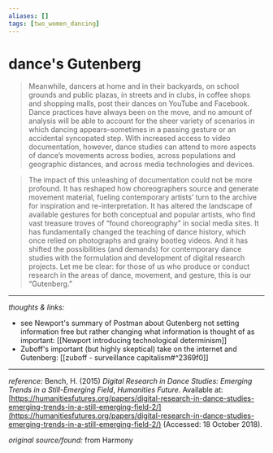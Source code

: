 ```yaml
---
aliases: []
tags: [two_women_dancing]
---
```


# dance's Gutenberg

>Meanwhile, dancers at home and in their backyards, on school grounds and public plazas, in streets and in clubs, in coffee shops and shopping malls, post their dances on YouTube and Facebook. Dance practices have always been on the move, and no amount of analysis will be able to account for the sheer variety of scenarios in which dancing appears–sometimes in a passing gesture or an accidental syncopated step. With increased access to video documentation, however, dance studies can attend to more aspects of dance’s movements across bodies, across populations and geographic distances, and across media technologies and devices.

>The impact of this unleashing of documentation could not be more profound. It has reshaped how choreographers source and generate movement material, fueling contemporary artists’ turn to the archive for inspiration and re-interpretation. It has altered the landscape of available gestures for both conceptual and popular artists, who find vast treasure troves of “found choreography” in social media sites. It has fundamentally changed the teaching of dance history, which once relied on photographs and grainy bootleg videos. And it has shifted the possibilities (and demands) for contemporary dance studies with the formulation and development of digital research projects. Let me be clear: for those of us who produce or conduct research in the areas of dance, movement, and gesture, this is our “Gutenberg.”

---

_thoughts & links:_

- see Newport's summary of Postman about Gutenberg not setting information free but rather changing what information is thought of as important: [[Newport introducing technological determinism]]
- Zuboff's important (but highly skeptical) take on the internet and Gutenberg: [[zuboff - surveillance capitalism#^2369f0]]

---

_reference:_ Bench, H. (2015) _Digital Research in Dance Studies: Emerging Trends in a Still-Emerging Field_, _Humanities Future_. Available at: [https://humanitiesfutures.org/papers/digital-research-in-dance-studies-emerging-trends-in-a-still-emerging-field-2/](https://humanitiesfutures.org/papers/digital-research-in-dance-studies-emerging-trends-in-a-still-emerging-field-2/) (Accessed: 18 October 2018).

_original source/found:_ from Harmony